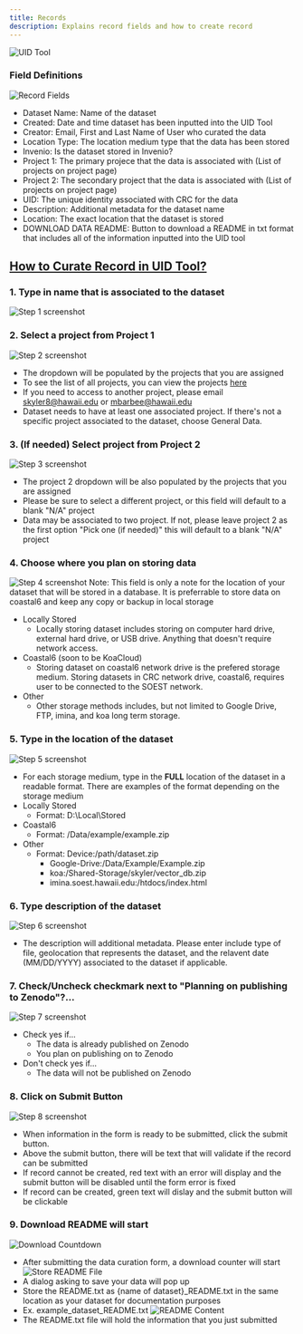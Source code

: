 ```yaml
---
title: Records
description: Explains record fields and how to create record 
---
```



![UID Tool](../../../../../assets/uid-tool/uid-tool-15.png)

### Field Definitions
![Record Fields](../../../../../assets/uid-tool/uid-tool-10.png)
 - Dataset Name: Name of the dataset
 - Created: Date and time dataset has been inputted into the UID Tool
 - Creator: Email, First and Last Name of User who curated the data
 - Location Type: The location medium type that the data has been stored
 - Invenio: Is the dataset stored in Invenio?
 - Project 1: The primary projece that the data is associated with (List of projects on project page)
 - Project 2: The secondary project that the data is associated with (List of projects on project page)
 - UID: The unique identity associated with CRC for the data
 - Description: Additional metadata for the dataset name
 - Location: The exact location that the dataset is stored
 - DOWNLOAD DATA README: Button to download a README in txt format that includes all of the information inputted into the UID tool


## <a href="https://coastal5.soest.hawaii.edu/uid-tool/data/create" target="_blank">How to Curate Record in UID Tool?</a>


### 1. Type in name that is associated to the dataset
![Step 1 screenshot](https://images.tango.us/workflows/05431739-3d8c-4eb7-bd18-c650fe19d1e1/steps/82214b54-6388-4463-95c9-e3d7709522f8/f5b021a0-cd78-448c-acd4-d8aed2c6b4bb.png?crop=focalpoint&fit=crop&fp-x=0.5000&fp-y=0.1779&fp-z=1.9237&w=1200&border=2%2CF4F2F7&border-radius=8%2C8%2C8%2C8&border-radius-inner=8%2C8%2C8%2C8&blend-align=bottom&blend-mode=normal&blend-x=0&blend-w=1200&blend64=aHR0cHM6Ly9pbWFnZXMudGFuZ28udXMvc3RhdGljL21hZGUtd2l0aC10YW5nby13YXRlcm1hcmstdjIucG5n&mark-x=346&mark-y=235&m64=aHR0cHM6Ly9pbWFnZXMudGFuZ28udXMvc3RhdGljL2JsYW5rLnBuZz9tYXNrPWNvcm5lcnMmYm9yZGVyPTQlMkNGRjc0NDImdz01MDcmaD04NyZmaXQ9Y3JvcCZjb3JuZXItcmFkaXVzPTEw)


### 2. Select a project from Project 1
![Step 2 screenshot](../../../../../assets/uid-tool/uid-tool-03.png)
- The dropdown will be populated by the projects that you are assigned
- To see the list of all projects, you can view the projects [here](/crc-documentation/data-management/uid-tool/guides/projects/)
- If you need to access to another project, please email skyler8@hawaii.edu or mbarbee@hawaii.edu
- Dataset needs to have at least one associated project. If there's not a specific project associated to the dataset, choose General Data.


### 3. (If needed) Select project from Project 2
![Step 3 screenshot](../../../../../assets/uid-tool/uid-tool-04.png)
- The project 2 dropdown will be also populated by the projects that you are assigned
- Please be sure to select a different project, or this field will default to a blank "N/A" project
- Data may be associated to two project. If not, please leave project 2 as the first option "Pick one (if needed)" this will default to a blank "N/A" project


### 4. Choose where you plan on storing data
![Step 4 screenshot](../../../../../assets/uid-tool/uid-tool-02.png)
Note: This field is only a note for the location of your dataset that will be stored in a database. It is preferrable to store data on coastal6 and keep any copy or backup in local storage
- Locally Stored
    - Locally storing dataset includes storing on computer hard drive, external hard drive, or USB drive. Anything that doesn't require network access.
- Coastal6 (soon to be KoaCloud)
    - Storing dataset on coastal6 network drive is the prefered storage medium. Storing datasets in CRC network drive, coastal6, requires user to be connected to the SOEST network. 
- Other
    - Other storage methods includes, but not limited to Google Drive, FTP, imina, and koa long term storage.


### 5. Type in the location of the dataset
![Step 5 screenshot](https://images.tango.us/workflows/05431739-3d8c-4eb7-bd18-c650fe19d1e1/steps/00c06cbe-cbd7-472a-bf47-3a2f47955ba5/dc701c2c-425a-4d2a-a9e8-3e308ef7009a.png?crop=focalpoint&fit=crop&fp-x=0.5000&fp-y=0.5257&fp-z=1.9237&w=1200&border=2%2CF4F2F7&border-radius=8%2C8%2C8%2C8&border-radius-inner=8%2C8%2C8%2C8&blend-align=bottom&blend-mode=normal&blend-x=0&blend-w=1200&blend64=aHR0cHM6Ly9pbWFnZXMudGFuZ28udXMvc3RhdGljL21hZGUtd2l0aC10YW5nby13YXRlcm1hcmstdjIucG5n&mark-x=346&mark-y=364&m64=aHR0cHM6Ly9pbWFnZXMudGFuZ28udXMvc3RhdGljL2JsYW5rLnBuZz9tYXNrPWNvcm5lcnMmYm9yZGVyPTQlMkNGRjc0NDImdz01MDcmaD04NyZmaXQ9Y3JvcCZjb3JuZXItcmFkaXVzPTEw)
- For each storage medium, type in the **FULL** location of the dataset in a readable format. There are examples of the format depending on the storage medium
- Locally Stored
    - Format: D:\Local\Stored
- Coastal6
    - Format: /Data/example/example.zip
- Other
    - Format: Device:/path/dataset.zip 
        - Google-Drive:/Data/Example/Example.zip
        - koa:/Shared-Storage/skyler/vector_db.zip
        - imina.soest.hawaii.edu:/htdocs/index.html


### 6. Type description of the dataset
![Step 6 screenshot](https://images.tango.us/workflows/05431739-3d8c-4eb7-bd18-c650fe19d1e1/steps/33c9b547-80ae-4a98-b8c1-3ca1d31f1d1a/006e48e2-83bb-408e-8d89-4f762ebcfdac.png?crop=focalpoint&fit=crop&fp-x=0.5000&fp-y=0.6640&fp-z=1.9237&w=1200&border=2%2CF4F2F7&border-radius=8%2C8%2C8%2C8&border-radius-inner=8%2C8%2C8%2C8&blend-align=bottom&blend-mode=normal&blend-x=0&blend-w=1200&blend64=aHR0cHM6Ly9pbWFnZXMudGFuZ28udXMvc3RhdGljL21hZGUtd2l0aC10YW5nby13YXRlcm1hcmstdjIucG5n&mark-x=346&mark-y=327&m64=aHR0cHM6Ly9pbWFnZXMudGFuZ28udXMvc3RhdGljL2JsYW5rLnBuZz9tYXNrPWNvcm5lcnMmYm9yZGVyPTQlMkNGRjc0NDImdz01MDcmaD0xNjEmZml0PWNyb3AmY29ybmVyLXJhZGl1cz0xMA%3D%3D)
- The description will additional metadata. Please enter include type of file, geolocation that represents the dataset, and the relavent date (MM/DD/YYYY) associated to the dataset if applicable.

### 7. Check/Uncheck checkmark next to "Planning on publishing to Zenodo"?…
![Step 7 screenshot](https://images.tango.us/workflows/05431739-3d8c-4eb7-bd18-c650fe19d1e1/steps/42ffd2b4-daf6-44b8-bcef-78c1d95f7213/912aec98-6aab-41e5-84ec-55423c6e5d02.png?crop=focalpoint&fit=crop&fp-x=0.5965&fp-y=0.7628&fp-z=3.1109&w=1200&border=2%2CF4F2F7&border-radius=8%2C8%2C8%2C8&border-radius-inner=8%2C8%2C8%2C8&blend-align=bottom&blend-mode=normal&blend-x=0&blend-w=1200&blend64=aHR0cHM6Ly9pbWFnZXMudGFuZ28udXMvc3RhdGljL21hZGUtd2l0aC10YW5nby13YXRlcm1hcmstdjIucG5n&mark-x=560&mark-y=367&m64=aHR0cHM6Ly9pbWFnZXMudGFuZ28udXMvc3RhdGljL2JsYW5rLnBuZz9tYXNrPWNvcm5lcnMmYm9yZGVyPTQlMkNGRjc0NDImdz04MCZoPTgwJmZpdD1jcm9wJmNvcm5lci1yYWRpdXM9MTA%3D)
- Check yes if...
    - The data is already published on Zenodo
    - You plan on publishing on to Zenodo
- Don't check yes if...
    - The data will not be published on Zenodo


### 8. Click on Submit Button
![Step 8 screenshot](https://images.tango.us/workflows/05431739-3d8c-4eb7-bd18-c650fe19d1e1/steps/08f43266-8aa5-4ccc-9232-50e83d0dfc7b/5028d90d-ef69-4b55-b9ab-e918e2bf0c24.png?crop=focalpoint&fit=crop&fp-x=0.4997&fp-y=0.8730&fp-z=1.9362&w=1200&border=2%2CF4F2F7&border-radius=8%2C8%2C8%2C8&border-radius-inner=8%2C8%2C8%2C8&blend-align=bottom&blend-mode=normal&blend-x=0&blend-w=1200&blend64=aHR0cHM6Ly9pbWFnZXMudGFuZ28udXMvc3RhdGljL21hZGUtd2l0aC10YW5nby13YXRlcm1hcmstdjIucG5n&mark-x=349&mark-y=571&m64=aHR0cHM6Ly9pbWFnZXMudGFuZ28udXMvc3RhdGljL2JsYW5rLnBuZz9tYXNrPWNvcm5lcnMmYm9yZGVyPTQlMkNGRjc0NDImdz01MDMmaD04NiZmaXQ9Y3JvcCZjb3JuZXItcmFkaXVzPTEw)
- When information in the form is ready to be submitted, click the submit button. 
- Above the submit button, there will be text that will validate if the record can be submitted
- If record cannot be created, red text with an error will display and the submit button will be disabled until the form error is fixed
- If record can be created, green text will dislay and the submit button will be clickable

### 9. Download README will start
![Download Countdown](../../../../../assets/uid-tool/uid-tool-05.png)
- After submitting the data curation form, a download counter will start
![Store README File](../../../../../assets/uid-tool/uid-tool-16.png)
- A dialog asking to save your data will pop up
- Store the README.txt as {name of dataset}_README.txt in the same location as your dataset for documentation purposes
- Ex. example_dataset_README.txt
![README Content](../../../../../assets/uid-tool/uid-tool-07.png)
- The README.txt file will hold the information that you just submitted

<br/>